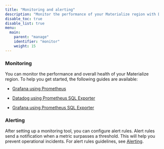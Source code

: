 ```yaml
---
title: "Monitoring and alerting"
description: "Monitor the performance of your Materialize region with Datadog and Grafana."
disable_toc: true
disable_list: true
menu:
  main:
    parent: "manage"
    identifier: "monitor"
    weight: 15
---
```


### Monitoring

You can monitor the performance and overall health of your Materialize region.
To help you get started, the following guides are available:
- [Grafana using Prometheus](/manage/monitor/prometheus/)

- [Datadog using Prometheus SQL Exporter](/manage/monitor/datadog/)

- [Grafana using Prometheus SQL Exporter](/manage/monitor/grafana/)

### Alerting

After setting up a monitoring tool, you can configure alert rules. Alert rules
send a notification when a metric surpasses a threshold. This will help you
prevent operational incidents. For alert rules guidelines, see
[Alerting](/manage/monitor/alerting/).
